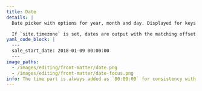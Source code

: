 ```yaml
---
title: Date
details: |
  Date picker with options for year, month and day. Displayed for keys ending in `_date` and date values.

  If `site.timezone` is set, dates are output with the matching offset suffix. If unset, dates are output in UTC (without an offset suffix).
yaml_code_block: |
  ---
  sale_start_date: 2018-01-09 00:00:00
  ---
image_paths:
  - /images/editing/front-matter/date.png
  - /images/editing/front-matter/date-focus.png
info: The time part is always added as `00:00:00` for consistency with *Date Time* fields and sorting comparisons in Liquid.
---
```

